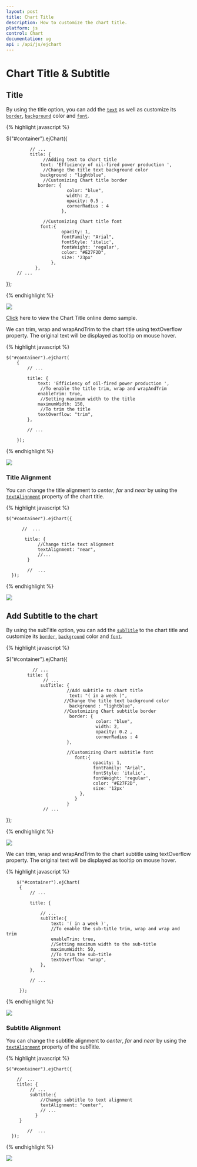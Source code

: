 ```yaml
---
layout: post
title: Chart Title
description: How to customize the chart title.
platform: js
control: Chart
documentation: ug
api : /api/js/ejchart
---
```


# Chart Title & Subtitle

## Title

By using the title option, you can add the [`text`](../api/ejchart.html#members:title-text) as well as customize its [`border`](../api/ejchart.html#members:title-border),  [`background`](../api/ejchart.html#members:title-background) color and [`font`](../api/ejchart.html#members:title-font).

{% highlight javascript %}

$("#container").ejChart({ 

             // ... 
             title: { 
                  //Adding text to chart title
                 text: 'Efficiency of oil-fired power production ', 
                  //Change the title text background color
                 background : "lightblue",
                  //Customizing Chart title border
                border: { 
                           color: "blue",
                           width: 2,
                           opacity: 0.5 ,
                           cornerRadius : 4
                         },
 
                  //Customizing Chart title font 
                 font:{ 
                         opacity: 1,
                         fontFamily: "Arial",
                         fontStyle: 'italic',
                         fontWeight: 'regular',
                         color: "#E27F2D",
                         size: '23px' 
                     },
               }, 
        // ... 

});

{% endhighlight %}

![](/js/Chart/Chart-Title_images/Chart-Title_img1.png)


[Click](http://js.syncfusion.com/demos/web/#!/azure/chart/chartcustomization/subtitle) here to view the Chart Title online demo sample.


We can trim, wrap and wrapAndTrim to the chart title using textOverflow property. The original text will be displayed as tooltip on mouse hover.


{% highlight javascript %}

    $("#container").ejChart(
        {
            // ...

            title: {
                text: 'Efficiency of oil-fired power production ',
                 //To enable the title trim, wrap and wrapAndTrim
                enableTrim: true,
                 //Setting maximum width to the title
                maximumWidth: 150,
                 //To trim the title
                textOverflow: "trim",
            },

            // ...

        });


{% endhighlight %}

![](/js/Chart/Chart-Title_images/Chart-Title_img5.png)


### Title Alignment

You can change the title alignment to *center*, *far* and *near* by using the [`textAlignment`](../api/ejchart.html#members:title-textalignment) property of the chart title. 

{% highlight javascript %}


    $("#container").ejChart({
           
          //  ...
          
           title: {
                //Change title text alignment
                textAlignment: "near",
                //...
            }          

            //  ...   
      });


{% endhighlight %} 

![](/js/Chart/Chart-Title_images/Chart-Title_img2.png)


## Add Subtitle to the chart

By using the subTitle option, you can add the [`subTitle`](../api/ejchart.html#members:title-subtitle) to the chart title and customize its [`border`](../api/ejchart.html#members:title-subtitle-border),  [`background`](../api/ejchart.html#members:title-subtitle-background) color and [`font`](../api/ejchart.html#members:title-subtitle-font). 

{% highlight javascript %}

$("#container").ejChart({
               
              // ... 
            title: {
                  // ... 
                 subTitle: { 
                           //Add subtitle to chart title 
                            text: "( in a week )", 
                          //Change the title text background color
                            background : "lightblue",
                          //Customizing Chart subtitle border
                            border: { 
                                      color: "blue",
                                      width: 2,
                                      opacity: 0.2 ,
                                      cornerRadius : 4
                           },

                           //Customizing Chart subtitle font 
                              font:{ 
                                     opacity: 1, 
                                     fontFamily: "Arial", 
                                     fontStyle: 'italic',
                                     fontWeight: 'regular', 
                                     color: "#E27F2D", 
                                     size: '12px' 
                                }, 
                              } 
                           } 
                  // ...
 });

{% endhighlight %}

![](/js/Chart/Chart-Title_images/Chart-Title_img3.png)

We can trim, wrap and wrapAndTrim to the chart subtitle using textOverflow property. The original text will be displayed as tooltip on mouse hover.

{% highlight javascript %}

        $("#container").ejChart(
         {
             // ...

             title: {

                 // ...
                 subTitle:{
                     text: '( in a week )', 
                     //To enable the sub-title trim, wrap and wrap and trim
                     enableTrim: true,
                     //Setting maximum width to the sub-title
                     maximumWidth: 50,
                     //To trim the sub-title
                     textOverflow: "wrap",
                 },
             },

             // ...

         });


{% endhighlight %}

![](/js/Chart/Chart-Title_images/Chart-Title_img6.png)

### Subtitle Alignment

You can change the subtitle alignment to *center*, *far* and *near* by using the [`textAlignment`](../api/ejchart.html#members:title-subtitle-textalignment) property of the subTitle.

{% highlight javascript %}


    $("#container").ejChart({
    
        //  ...  
        title: {                
             // ...
             subTitle:{
                 //Change subtitle to text alignment
                 textAlignment: "center",		
                 // ...
               }
         }
            
            //  ...   
      });


{% endhighlight %}

![](/js/Chart/Chart-Title_images/Chart-Title_img4.png)

